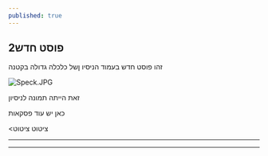 ```yaml
---
published: true
---
```

## 2פוסט חדש

זהו פוסט חדש בעמוד הניסיו ןשל כלכלה גדולה בקטנה

![Speck.JPG]("{{site.baseurl}}/images/Speck.JPG")

זאת הייתה תמונה לניסיון

כאן יש עוד פסקאות

<ציטוט ציטוט

---
***

